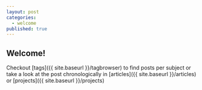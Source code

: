 ```yaml
---
layout: post
categories:
  - welcome
published: true
---
```


## Welcome!

Checkout [tags]({{ site.baseurl }}/tagbrowser) to find posts per subject or take a look at the post chronologically in [articles]({{ site.baseurl }}/articles) or [projects]({{ site.baseurl }}/projects)
